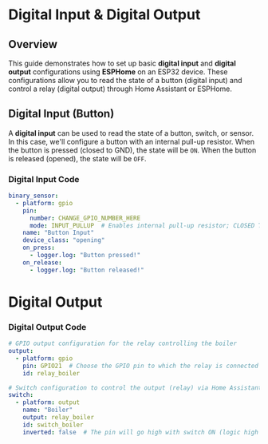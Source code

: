 # Digital Input & Digital Output

## Overview
This guide demonstrates how to set up basic **digital input** and **digital output** configurations using **ESPHome** on an ESP32 device. These configurations allow you to read the state of a button (digital input) and control a relay (digital output) through Home Assistant or ESPHome.

## Digital Input (Button)
A **digital input** can be used to read the state of a button, switch, or sensor. In this case, we'll configure a button with an internal pull-up resistor. When the button is pressed (closed to GND), the state will be `ON`. When the button is released (opened), the state will be `OFF`.

### Digital Input Code

```yaml
binary_sensor:
  - platform: gpio
    pin:
      number: CHANGE_GPIO_NUMBER_HERE
      mode: INPUT_PULLUP  # Enables internal pull-up resistor; CLOSED TO GND = ON; OPEN = OFF
    name: "Button Input"
    device_class: "opening"
    on_press:
      - logger.log: "Button pressed!"
    on_release:
      - logger.log: "Button released!"
```



# Digital Output


### Digital Output Code

```yaml
# GPIO output configuration for the relay controlling the boiler
output:
  - platform: gpio
    pin: GPIO21  # Choose the GPIO pin to which the relay is connected
    id: relay_boiler

# Switch configuration to control the output (relay) via Home Assistant or ESPHome
switch:
  - platform: output
    name: "Boiler"
    output: relay_boiler
    id: switch_boiler
    inverted: false  # The pin will go high with switch ON (logic high or 3.3V), activating the relay. The pin will go low with switch OFF (GND).
